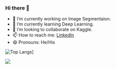 ### Hi there 👋

- 🔭 I’m currently working on Image Segmentaion.
- 🌱 I’m currently learning Deep Learning.
- 👯 I’m looking to collaborate on Kaggle.
- 📫 How to reach me: [LinkedIn](https://www.linkedin.com/in/its-mohdanas/)
- 😄 Pronouns: He/His

<!-- [![Top Langs](https://github-readme-stats.vercel.app/api/top-langs/?username=anuraghazra&langs_count=8)](https://github.com/anuraghazra/github-readme-stats)] -->


![Top Langs](https://github-readme-stats.vercel.app/api/top-langs/?username=its-mohdanas&layout=compact&theme=dracula)]

![](https://github-readme-stats.vercel.app/api?username=its-mohdanas&&show_icons=true&theme=dracula)

<!-- &theme=tokyonight -->


<!--
- 🤔 I’m looking for help with 
- 💬 Ask me about ...

- ⚡ Fun fact: ...
-->
